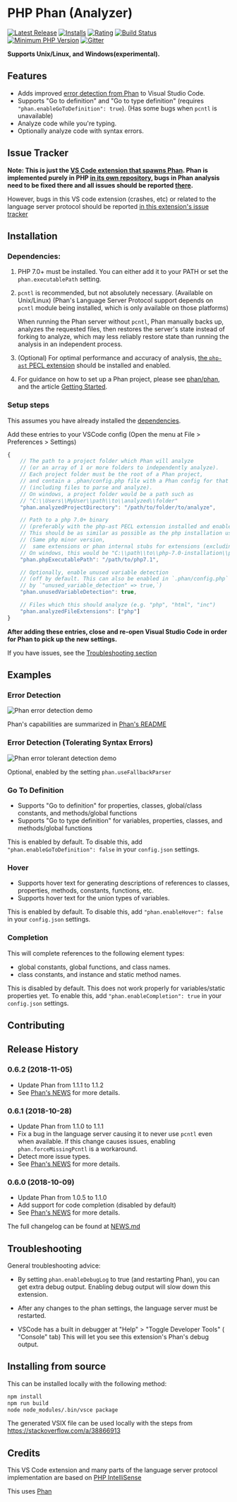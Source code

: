 # PHP Phan (Analyzer)

[![Latest Release](https://vsmarketplacebadge.apphb.com/version-short/TysonAndre.php-phan.svg)](https://marketplace.visualstudio.com/items?itemName=TysonAndre.php-phan) [![Installs](https://vsmarketplacebadge.apphb.com/installs/TysonAndre.php-phan.svg)](https://marketplace.visualstudio.com/items?itemName=TysonAndre.php-phan) [![Rating](https://vsmarketplacebadge.apphb.com/rating-short/TysonAndre.php-phan.svg)](https://marketplace.visualstudio.com/items?itemName=TysonAndre.php-phan) [![Build Status](https://travis-ci.org/TysonAndre/vscode-php-phan.svg?branch=master)](https://travis-ci.org/TysonAndre/vscode-php-phan) [![Minimum PHP Version](https://img.shields.io/badge/php-%3E=7.0-8892BF.svg)](https://php.net/) [![Gitter](https://badges.gitter.im/phan/phan.svg)](https://gitter.im/phan/phan?utm_source=badge&utm_medium=badge&utm_campaign=pr-badge)

**Supports Unix/Linux, and Windows(experimental).**

## Features

+ Adds improved [error detection from Phan](https://github.com/phan/phan#features) to Visual Studio Code.
+ Supports "Go to definition" and "Go to type definition" (requires `"phan.enableGoToDefinition": true`).
  (Has some bugs when `pcntl` is unavailable)
+ Analyze code while you're typing.
+ Optionally analyze code with syntax errors.

## Issue Tracker

**Note: This is just the [VS Code extension that spawns Phan](https://github.com/TysonAndre/vscode-php-phan). Phan is implemented purely in PHP [in its own repository](https://github.com/phan/phan),
bugs in Phan analysis need to be fixed there and all issues should be reported [there](https://github.com/phan/phan/issues).**

However, bugs in this VS code extension (crashes, etc) or related to the language server protocol should be reported [in this extension's issue tracker](https://github.com/TysonAndre/vscode-php-phan/issues)

## Installation

### Dependencies:

1. PHP 7.0+ must be installed.
   You can either add it to your PATH or set the `phan.executablePath` setting.
2. `pcntl` is recommended, but not absolutely necessary. (Available on Unix/Linux)
   (Phan's Language Server Protocol support depends on `pcntl` module being installed, which is only available on those platforms)

   When running the Phan server without `pcntl`,
   Phan manually backs up, analyzes the requested files, then restores the server's state instead of forking to analyze, which may less reliably restore state than running the analysis in an independent process.
3. (Optional) For optimal performance and accuracy of analysis,
   [the `php-ast` PECL extension](https://pecl.php.net/package/ast) should be installed and enabled.
4. For guidance on how to set up a Phan project, please see [phan/phan](https://github.com/phan/phan),
   and the article [Getting Started](https://github.com/phan/phan/wiki/Getting-Started).

### Setup steps

This assumes you have already installed the [dependencies](#dependencies).

Add these entries to your VSCode config (Open the menu at File > Preferences > Settings)


```javascript
{
    // The path to a project folder which Phan will analyze
    // (or an array of 1 or more folders to independently analyze).
    // Each project folder must be the root of a Phan project,
    // and contain a .phan/config.php file with a Phan config for that project.
    // (including files to parse and analyze).
    // On windows, a project folder would be a path such as
    // "C:\\Users\\MyUser\\path\\to\\analyzed\\folder"
    "phan.analyzedProjectDirectory": "/path/to/folder/to/analyze",

    // Path to a php 7.0+ binary
    // (preferably with the php-ast PECL extension installed and enabled)
    // This should be as similar as possible as the php installation used to run Phan
    // (Same php minor version,
    //  same extensions or phan internal stubs for extensions (excluding xdebug), etc.)
    // On windows, this would be "C:\\path\\to\\php-7.0-installation\\php.exe"
    "phan.phpExecutablePath": "/path/to/php7.1",

    // Optionally, enable unused variable detection
    // (off by default. This can also be enabled in `.phan/config.php`
    // by `"unused_variable_detection" => true,`)
    "phan.unusedVariableDetection": true,

    // Files which this should analyze (e.g. "php", "html", "inc")
    "phan.analyzedFileExtensions": ["php"]
}
```

**After adding these entries, close and re-open Visual Studio Code in order for Phan to pick up the new settings.**

If you have issues, see the [Troubleshooting section](#troubleshooting)

## Examples

### Error Detection

![Phan error detection demo](https://raw.githubusercontent.com/TysonAndre/vscode-php-phan/master/images/error_detection.png)

Phan's capabilities are summarized in [Phan's README](https://github.com/phan/phan#features)

### Error Detection (Tolerating Syntax Errors)

![Phan error tolerant detection demo](https://raw.githubusercontent.com/TysonAndre/vscode-php-phan/master/images/tolerant_parsing.png)

Optional, enabled by the setting `phan.useFallbackParser`

### Go To Definition

+ Supports "Go to definition" for properties, classes, global/class constants, and methods/global functions
+ Supports "Go to type definition" for variables, properties, classes, and methods/global functions

This is enabled by default. To disable this, add `"phan.enableGoToDefinition": false` in your `config.json` settings.

### Hover

+ Supports hover text for generating descriptions of references to classes, properties, methods, constants, functions, etc.
+ Supports hover text for the union types of variables.

This is enabled by default. To disable this, add `"phan.enableHover": false` in your `config.json` settings.

### Completion

This will complete references to the following element types:

+ global constants, global functions, and class names.
+ class constants, and instance and static method names.

This is disabled by default. This does not work properly for variables/static properties yet.
To enable this, add `"phan.enableCompletion": true` in your `config.json` settings.

## Contributing

## Release History

### 0.6.2 (2018-11-05)

- Update Phan from 1.1.1 to 1.1.2
- See [Phan's NEWS](https://github.com/phan/phan/blob/1.1.2/NEWS.md) for more details.

### 0.6.1 (2018-10-28)

- Update Phan from 1.1.0 to 1.1.1
- Fix a bug in the language server causing it to never use `pcntl` even when available.
  If this change causes issues, enabling `phan.forceMissingPcntl` is a workaround.
- Detect more issue types.
- See [Phan's NEWS](https://github.com/phan/phan/blob/1.1.1/NEWS.md) for more details.

### 0.6.0 (2018-10-09)

- Update Phan from 1.0.5 to 1.1.0
- Add support for code completion (disabled by default)
- See [Phan's NEWS](https://github.com/phan/phan/blob/1.1.0/NEWS.md) for more details.


The full changelog can be found at [NEWS.md](https://github.com/TysonAndre/vscode-php-phan/blob/master/NEWS.md)

## Troubleshooting

General troubleshooting advice:

- By setting `phan.enableDebugLog` to true (and restarting Phan), you can get extra debug output.
  Enabling debug output will slow down this extension.

- After any changes to the phan settings, the language server must be restarted.

- VSCode has a built in debugger at "Help" > "Toggle Developer Tools" ( "Console" tab)
  This will let you see this extension's Phan's debug output.

## Installing from source

This can be installed locally with the following method:

```bash
npm install
npm run build
node node_modules/.bin/vsce package
```

The generated VSIX file can be used locally with the steps from https://stackoverflow.com/a/38866913

## Credits

This VS Code extension and many parts of the language server protocol implementation are based on [PHP IntelliSense](https://github.com/felixfbecker/vscode-php-intellisense)

This uses [Phan](https://github.com/phan/phan)
